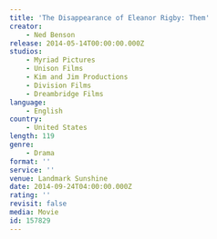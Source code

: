 ```yaml
---
title: 'The Disappearance of Eleanor Rigby: Them'
creator:
    - Ned Benson
release: 2014-05-14T00:00:00.000Z
studios:
    - Myriad Pictures
    - Unison Films
    - Kim and Jim Productions
    - Division Films
    - Dreambridge Films
language:
    - English
country:
    - United States
length: 119
genre:
    - Drama
format: ''
service: ''
venue: Landmark Sunshine
date: 2014-09-24T04:00:00.000Z
rating: ''
revisit: false
media: Movie
id: 157829
---
```




